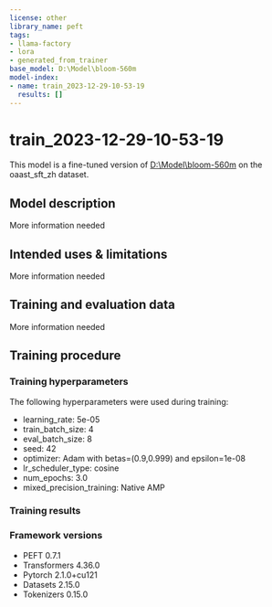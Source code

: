 ```yaml
---
license: other
library_name: peft
tags:
- llama-factory
- lora
- generated_from_trainer
base_model: D:\Model\bloom-560m
model-index:
- name: train_2023-12-29-10-53-19
  results: []
---
```


<!-- This model card has been generated automatically according to the information the Trainer had access to. You
should probably proofread and complete it, then remove this comment. -->

# train_2023-12-29-10-53-19

This model is a fine-tuned version of [D:\Model\bloom-560m](https://huggingface.co/D:\Model\bloom-560m) on the oaast_sft_zh dataset.

## Model description

More information needed

## Intended uses & limitations

More information needed

## Training and evaluation data

More information needed

## Training procedure

### Training hyperparameters

The following hyperparameters were used during training:
- learning_rate: 5e-05
- train_batch_size: 4
- eval_batch_size: 8
- seed: 42
- optimizer: Adam with betas=(0.9,0.999) and epsilon=1e-08
- lr_scheduler_type: cosine
- num_epochs: 3.0
- mixed_precision_training: Native AMP

### Training results



### Framework versions

- PEFT 0.7.1
- Transformers 4.36.0
- Pytorch 2.1.0+cu121
- Datasets 2.15.0
- Tokenizers 0.15.0